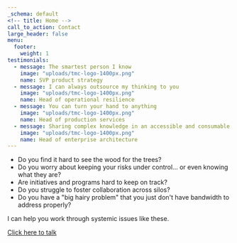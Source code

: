 ```yaml
---
_schema: default
<!-- title: Home -->
call_to_action: Contact
large_header: false
menu:
  footer:
    weight: 1
testimonials:
  - message: The smartest person I know
    image: "uploads/tmc-logo-1400px.png"
    name: SVP product strategy
  - message: I can always outsource my thinking to you
    image: "uploads/tmc-logo-1400px.png"
    name: Head of operational resilience
  - message: You can turn your hand to anything
    image: "uploads/tmc-logo-1400px.png"
    name: Head of production services
  - message: Sharing complex knowledge in an accessible and consumable way
    image: "uploads/tmc-logo-1400px.png"
    name: Head of enterprise architecture
---
```

* Do you find it hard to see the wood for the trees?
* Do you worry about keeping your risks under control... or even knowing what they are?
* Are initiatives and programs hard to keep on track?
* Do you struggle to foster collaboration across silos?
* Do you have a "big hairy problem" that you just don't have bandwidth to address properly?

I can help you work through systemic issues like these.

<p class="centred-para"><a class="button-link" href="https://cal.com/truemindconsulting" target="_blank" rel="noopener noreferrer">Click here to talk</a></p>

